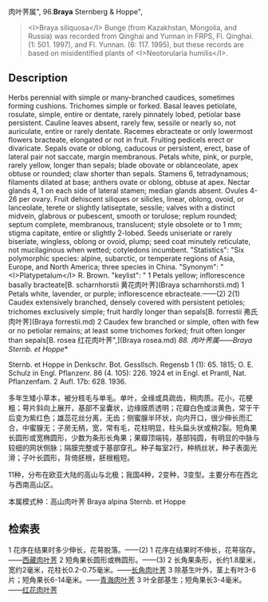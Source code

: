 肉叶荠属",
96.**Braya** Sternberg & Hoppe",

> &lt;I&gt;Braya siliquosa&lt;/I&gt; Bunge (from Kazakhstan, Mongolia, and Russia) was recorded from Qinghai and Yunnan in FRPS, Fl. Qinghai. (1: 501. 1997), and Fl. Yunnan. (6: 117. 1995), but these records are based on misidentified plants of &lt;I&gt;Neotorularia humilis&lt;/I&gt;.

## Description
Herbs perennial with simple or many-branched caudices, sometimes forming cushions. Trichomes simple or forked. Basal leaves petiolate, rosulate, simple, entire or dentate, rarely pinnately lobed, petiolar base persistent. Cauline leaves absent, rarely few, sessile or nearly so, not auriculate, entire or rarely dentate. Racemes ebracteate or only lowermost flowers bracteate, elongated or not in fruit. Fruiting pedicels erect or divaricate. Sepals ovate or oblong, caducous or persistent, erect, base of lateral pair not saccate, margin membranous. Petals white, pink, or purple, rarely yellow, longer than sepals; blade obovate or oblanceolate, apex obtuse or rounded; claw shorter than sepals. Stamens 6, tetradynamous; filaments dilated at base; anthers ovate or oblong, obtuse at apex. Nectar glands 4, 1 on each side of lateral stamen; median glands absent. Ovules 4-26 per ovary. Fruit dehiscent siliques or silicles, linear, oblong, ovoid, or lanceolate, terete or slightly latiseptate, sessile; valves with a distinct midvein, glabrous or pubescent, smooth or torulose; replum rounded; septum complete, membranous, translucent; style obsolete or to 1 mm; stigma capitate, entire or slightly 2-lobed. Seeds uniseriate or rarely biseriate, wingless, oblong or ovoid, plump; seed coat minutely reticulate, not mucilaginous when wetted; cotyledons incumbent.
  "Statistics": "Six polymorphic species: alpine, subarctic, or temperate regions of Asia, Europe, and North America; three species in China.
  "Synonym": "&lt;I&gt;Platypetalum&lt;/I&gt; R. Brown.
  "keylist": "
1 Petals yellow; inflorescence basally bracteate[B. scharnhorstii 黄花肉叶荠](Braya scharnhorstii.md)
1 Petals white, lavender, or purple; inflorescence ebracteate.——(2)
2(1) Caudex extensively branched, densely covered with persistent petioles; trichomes exclusively simple; fruit hardly longer than sepals[B. forrestii 弗氏肉叶荠](Braya forrestii.md)
2 Caudex few branched or simple, often with few or no petiolar remains; at least some trichomes forked; fruit often longer than sepals[B. rosea 红花肉叶荠",](Braya rosea.md)
**88. 肉叶荠属*——Braya Sternb. et Hoppe**

Sternb. et Hoppe in Denkschr. Bot. Gessllsch. Regensb 1 (1): 65. 1815; O. E. Schulz in Engl. Pflanzenr. 86 (4. 105): 226. 1924 et in Engl. et Prantl, Nat. Pflanzenfam. 2 Aufl. 17b: 628. 1936.

多年生矮小草本，被分枝毛与单毛。单叶，全缘或具疏齿，稍肉质。花小，花梗粗；萼片斜向上展开，基部不呈囊状，边缘膜质透明；花瓣白色或淡黄色，常于干后变为紫红色；雄蕊花丝分离，无齿；侧蜜腺半环状，向内开口，很少伸长而汇合，中蜜腺无；子房无柄，宽，常有毛，花柱明显，柱头扁头状或稍2裂。短角果长圆形或宽椭圆形，少数为条形长角果；果瓣顶端钝，基部钝圆，有明显的中脉与较细的网状侧脉；隔膜完整或于基部穿孔。种子每室2行，种柄丝状，种子表面光滑；子叶长圆形，背倚胚根，胚根粗短。

11种，分布在欧亚大陆的高山与北极；我国4种，2变种，3变型。主要分布在西北与西南高山区。

本属模式种：高山肉叶荠 Braya alpina Sternb. et Hoppe

## 检索表

1 花序在结果时多少伸长，花萼脱落。——(2)
1 花序在结果时不伸长，花萼宿存。——[西藏肉叶荠](Braya%20tibetica.md)
2 短角果长圆形或椭圆形。——(3)
2 长角果条形，长约1.8厘米，宽约2毫米，花柱长0.2-0.75毫米。——[长角肉叶荠](Braya%20siliquosa.md)
3 除基生叶外，茎上有叶3-6片；短角果长6-14毫米。——[青海肉叶荠](Braya%20kokonorica.md)
3 叶全部基生；短角果长3-4毫米。——[红花肉叶荠](Braya%20rosea.md)
